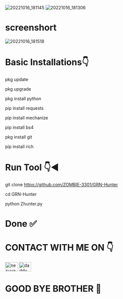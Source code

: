 ![20221016_181145](https://user-images.githubusercontent.com/103543395/196035069-c9ccf9d6-e710-426d-b3c8-c1fa0a50e4c5.gif)
![20221016_181306](https://user-images.githubusercontent.com/103543395/196035123-1c9e0b81-9a85-4b67-a33f-96b9c298244b.gif)
# screenshort
![20221016_181518](https://user-images.githubusercontent.com/103543395/196035189-1845cd10-d0f5-492a-8f3f-0b7721aa3a84.jpg)
# Basic Installations👇

pkg update 

pkg upgrade 

pkg install python 

pip install requests 

pip install mechanize 

pip install bs4 

pkg install git 

pip install rich 

# Run Tool 👇◀️

git clone https://github.com/ZOMBIE-3301/GRN-Hunter

cd GRN-Hunter

python Zhunter.py

# Done ✅

# CONTACT WITH ME ON 👇

<a href="https://fb.com/nesuya.nesuya" target="blank"><img align="center" src="https://raw.githubusercontent.com/rahuldkjain/github-profile-readme-generator/master/src/images/icons/Social/facebook.svg" alt="nesuya.nesuya" height="30" width="40" /></a>
<a href="https://instagram.com/daddy_sakib_" target="blank"><img align="center" src="https://raw.githubusercontent.com/rahuldkjain/github-profile-readme-generator/master/src/images/icons/Social/instagram.svg" alt="daddy_sakib_" height="30" width="40" /></a>
</p>

# GOOD BYE BROTHER 💓
